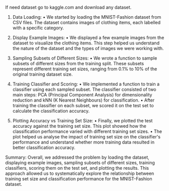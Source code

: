 If need dataset go to kaggle.com and download any dataset.

1. Data Loading:
• We started by loading the MNIST-Fashion dataset from CSV files. The dataset contains images of clothing items, each labelled with a specific category.

2. Display Example Images:
• We displayed a few example images from the dataset to visualize the clothing items. This step helped us understand the nature of the dataset and the types of images we were working with.

3. Sampling Subsets of Different Sizes:
• We wrote a function to sample subsets of different sizes from the training split. These subsets represent different training set sizes, ranging from 0.1% to 10% of the original training dataset size.

4. Training Classifier and Scoring:
• We implemented a function to train a classifier using each sampled subset. The classifier consisted of two main steps: PCA (Principal Component Analysis) for dimensionality reduction and kNN (K Nearest Neighbours) for classification.
• After training the classifier on each subset, we scored it on the test set to calculate the classification
accuracy.

5. Plotting Accuracy vs Training Set Size:
• Finally, we plotted the test accuracy against the training set size. This plot showed how the
classification performance varied with different training set sizes.
• The plot helped us analyse the impact of training set size on the classifier's performance and
understand whether more training data resulted in better classification accuracy.

Summary:
Overall, we addressed the problem by loading the dataset, displaying example images, sampling subsets of different
sizes, training classifiers, scoring them on the test set, and plotting the results. This approach allowed us to
systematically explore the relationship between training set size and classification performance for the MNIST-Fashion dataset.

